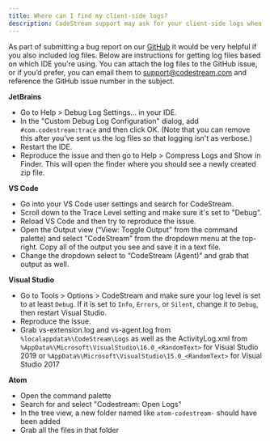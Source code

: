 ```yaml
---
title: Where can I find my client-side logs?
description: CodeStream support may ask for your client-side logs when troubleshooting a problem with you
---
```


As part of submitting a bug report on our
[GitHub](https://github.com/TeamCodeStream/CodeStream/issues) it would be very
helpful if you also included log files. Below are instructions for getting log
files based on which IDE you're using. You can attach the log files to the
GitHub issue, or if you’d prefer, you can email them to support@codestream.com
and reference the GitHub issue number in the subject.

**JetBrains**
- Go to Help > Debug Log Settings… in your IDE.
- In the "Custom Debug Log Configuration" dialog, add `#com.codestream:trace`
  and then click OK. (Note that you can remove this after you’ve sent us the log
  files so that logging isn't as verbose.)
- Restart the IDE.
- Reproduce the issue and then go to Help > Compress Logs and Show in Finder.
  This will open the finder where you should see a newly created zip file.

**VS Code**
- Go into your VS Code user settings and search for CodeStream. 
- Scroll down to the Trace Level setting and make sure it's set to "Debug". 
- Reload VS Code and then try to reproduce the issue. 
- Open the Output view (“View: Toggle Output” from the command palette) and
  select "CodeStream" from the dropdown menu at the top-right. Copy all of the
  output you see and save it in a text file.
- Change the dropdown select to “CodeStream (Agent)” and grab that output as well.

**Visual Studio**
- Go to Tools > Options > CodeStream and make sure your log level is set to at
  least `Debug`. If it is set to `Info`, `Errors`, or `Silent`, change it to
  `Debug`, then restart Visual Studio.
- Reproduce the issue.
- Grab vs-extension.log and vs-agent.log from `%localappdata%\CodeStream\Logs`
  as well as the ActivityLog.xml from
  `%AppData%\Microsoft\VisualStudio\16.0_<RandomText>` for Visual Studio 2019 or
  `%AppData%\Microsoft\VisualStudio\15.0_<RandomText>` for Visual Studio 2017

**Atom**
- Open the command palette
- Search for and select "Codestream: Open Logs"
- In the tree view, a new folder named like `atom-codestream-` should have been added
- Grab all the files in that folder
